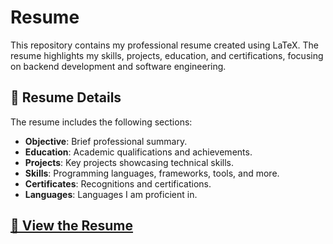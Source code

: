 # Resume

This repository contains my professional resume created using LaTeX. The resume highlights my skills, projects, education, and certifications, focusing on backend development and software engineering.

## 📝 Resume Details
The resume includes the following sections:
- **Objective**: Brief professional summary.
- **Education**: Academic qualifications and achievements.
- **Projects**: Key projects showcasing technical skills.
- **Skills**: Programming languages, frameworks, tools, and more.
- **Certificates**: Recognitions and certifications.
- **Languages**: Languages I am proficient in.

## [📄 View the Resume](https://github.com/narayanjagtap/Resume/blob/ce56463d3b5d3215f639d8ec103811d69519e2bb/Resume.pdf) 
